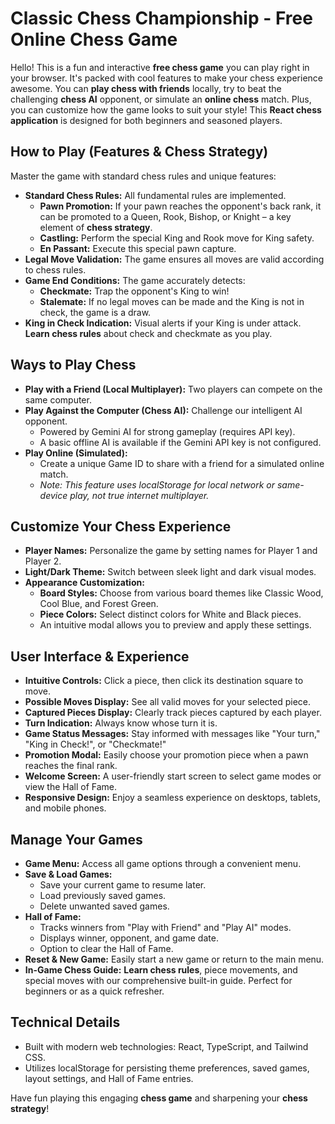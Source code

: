 
# Classic Chess Championship - Free Online Chess Game

Hello! This is a fun and interactive **free chess game** you can play right in your browser. It's packed with cool features to make your chess experience awesome. You can **play chess with friends** locally, try to beat the challenging **chess AI** opponent, or simulate an **online chess** match. Plus, you can customize how the game looks to suit your style! This **React chess application** is designed for both beginners and seasoned players.

## How to Play (Features & Chess Strategy)

Master the game with standard chess rules and unique features:

*   **Standard Chess Rules:** All fundamental rules are implemented.
    *   **Pawn Promotion:** If your pawn reaches the opponent's back rank, it can be promoted to a Queen, Rook, Bishop, or Knight – a key element of **chess strategy**.
    *   **Castling:** Perform the special King and Rook move for King safety.
    *   **En Passant:** Execute this special pawn capture.
*   **Legal Move Validation:** The game ensures all moves are valid according to chess rules.
*   **Game End Conditions:** The game accurately detects:
    *   **Checkmate:** Trap the opponent's King to win!
    *   **Stalemate:** If no legal moves can be made and the King is not in check, the game is a draw.
*   **King in Check Indication:** Visual alerts if your King is under attack. **Learn chess rules** about check and checkmate as you play.

## Ways to Play Chess

*   **Play with a Friend (Local Multiplayer):** Two players can compete on the same computer.
*   **Play Against the Computer (Chess AI):** Challenge our intelligent AI opponent.
    *   Powered by Gemini AI for strong gameplay (requires API key).
    *   A basic offline AI is available if the Gemini API key is not configured.
*   **Play Online (Simulated):**
    *   Create a unique Game ID to share with a friend for a simulated online match.
    *   *Note: This feature uses localStorage for local network or same-device play, not true internet multiplayer.*

## Customize Your Chess Experience

*   **Player Names:** Personalize the game by setting names for Player 1 and Player 2.
*   **Light/Dark Theme:** Switch between sleek light and dark visual modes.
*   **Appearance Customization:**
    *   **Board Styles:** Choose from various board themes like Classic Wood, Cool Blue, and Forest Green.
    *   **Piece Colors:** Select distinct colors for White and Black pieces.
    *   An intuitive modal allows you to preview and apply these settings.

## User Interface & Experience

*   **Intuitive Controls:** Click a piece, then click its destination square to move.
*   **Possible Moves Display:** See all valid moves for your selected piece.
*   **Captured Pieces Display:** Clearly track pieces captured by each player.
*   **Turn Indication:** Always know whose turn it is.
*   **Game Status Messages:** Stay informed with messages like "Your turn," "King in Check!", or "Checkmate!"
*   **Promotion Modal:** Easily choose your promotion piece when a pawn reaches the final rank.
*   **Welcome Screen:** A user-friendly start screen to select game modes or view the Hall of Fame.
*   **Responsive Design:** Enjoy a seamless experience on desktops, tablets, and mobile phones.

## Manage Your Games

*   **Game Menu:** Access all game options through a convenient menu.
*   **Save & Load Games:**
    *   Save your current game to resume later.
    *   Load previously saved games.
    *   Delete unwanted saved games.
*   **Hall of Fame:**
    *   Tracks winners from "Play with Friend" and "Play AI" modes.
    *   Displays winner, opponent, and game date.
    *   Option to clear the Hall of Fame.
*   **Reset & New Game:** Easily start a new game or return to the main menu.
*   **In-Game Chess Guide:** **Learn chess rules**, piece movements, and special moves with our comprehensive built-in guide. Perfect for beginners or as a quick refresher.

## Technical Details

*   Built with modern web technologies: React, TypeScript, and Tailwind CSS.
*   Utilizes localStorage for persisting theme preferences, saved games, layout settings, and Hall of Fame entries.

Have fun playing this engaging **chess game** and sharpening your **chess strategy**!
